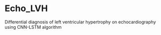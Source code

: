 # Echo_LVH
Differential diagnosis of left ventricular hypertrophy on echocardiography using CNN-LSTM algorithm
